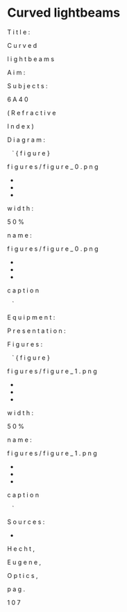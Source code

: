 # Curved lightbeams 
 
 
T
i
t
l
e
:
 
C
u
r
v
e
d
 
l
i
g
h
t
b
e
a
m
s
 
 
A
i
m
:
 
 
S
u
b
j
e
c
t
s
:
 
6
A
4
0
 
(
R
e
f
r
a
c
t
i
v
e
 
I
n
d
e
x
)
 
D
i
a
g
r
a
m
:
 
 
 
 


`
`
`
{
f
i
g
u
r
e
}
 
f
i
g
u
r
e
s
/
f
i
g
u
r
e
_
0
.
p
n
g
 
 


-
-
-
 
 


w
i
d
t
h
:
 
5
0
%
 
 


n
a
m
e
:
 
f
i
g
u
r
e
s
/
f
i
g
u
r
e
_
0
.
p
n
g
 
 


-
-
-
 
 


c
a
p
t
i
o
n
 
 


`
`
`
 


 
 
 
E
q
u
i
p
m
e
n
t
:
 
 
 
 
P
r
e
s
e
n
t
a
t
i
o
n
:
 
 
F
i
g
u
r
e
s
:
 
 
 


`
`
`
{
f
i
g
u
r
e
}
 
f
i
g
u
r
e
s
/
f
i
g
u
r
e
_
1
.
p
n
g
 
 


-
-
-
 
 


w
i
d
t
h
:
 
5
0
%
 
 


n
a
m
e
:
 
f
i
g
u
r
e
s
/
f
i
g
u
r
e
_
1
.
p
n
g
 
 


-
-
-
 
 


c
a
p
t
i
o
n
 
 


`
`
`
 


 
S
o
u
r
c
e
s
:
 

 * 
 
H
e
c
h
t
,
 
E
u
g
e
n
e
,
 
O
p
t
i
c
s
,
 
p
a
g
.
 
1
0
7

 
 
